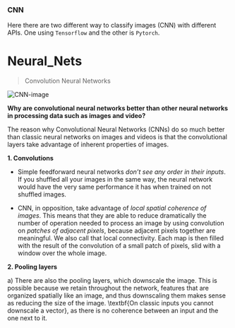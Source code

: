 ### CNN
Here there are two different way to classify images (CNN) with different APIs. One using `Tensorflow` and the other is `Pytorch`.

# Neural_Nets
> Convolution Neural Networks 


![CNN-image](https://github.com/Foroozani/Neural_Nets/blob/main/images/CNN.png)

**Why are convolutional neural networks better than other neural networks in processing data such as images and video?**

The reason why Convolutional Neural Networks (CNNs) do so much better than classic neural networks on images and videos is that the convolutional layers take advantage of inherent properties of images.

**1. Convolutions**

- Simple feedforward neural networks _don’t see any order in their inputs_. If you shuffled all your images in the same way, the neural network would have the very same performance it has when trained on not shuffled images.
 
- CNN, in opposition, take advantage of *local spatial coherence of images*. This means that they are able to reduce dramatically the number of operation needed to process an image by using convolution on _patches of adjacent pixels_, because adjacent pixels together are meaningful. We also call that local connectivity. Each map is then filled with the result of the convolution of a small patch of pixels, slid with a window over the whole image.

**2. Pooling layers**

 a) There are also the pooling layers, which downscale the image. This is possible because we retain throughout the network, features that are organized spatially like an image, and thus downscaling them makes sense as reducing the size of the image. \textbf{On classic inputs you cannot downscale a vector}, as there is no coherence between an input and the one next to it.
